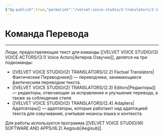 ```yaml
---
{"dg-publish":true,"permalink":"/velvet-voice-studio/2-translators/2-1-translators/"}
---
```


# Команда Перевода
- - -
Люди, предоставляющие текст для команды [[VELVET VOICE STUDIO/(3) VOICE ACTORS/(3.1) Voice Actors\|Актеров Озвучки]], делятся на три подкоманды:

- [[VELVET VOICE STUDIO/(2) TRANSLATORS/(2.2) Factual Translators\|Фактические Переводчики]] — переводчики, занимающиеся фактическим переводом текста.
- [[VELVET VOICE STUDIO/(2) TRANSLATORS/(2.3) Editors\|Редакторы]] — редакторы, отвечающие за исправление и улучшение перевода, а также за соблюдение стиля.
- [[VELVET VOICE STUDIO/(2) TRANSLATORS/(2.4) Adapters\|Адаптаторы]] — адаптаторы, которые работают над адаптацией текста для озвучивания, учитывая нюансы языка и контекста.

Для работы используется программа [[VELVET VOICE STUDIO/(6) SOFTWARE AND APPS/(6.2) Aegisub\|Aegisub]].
